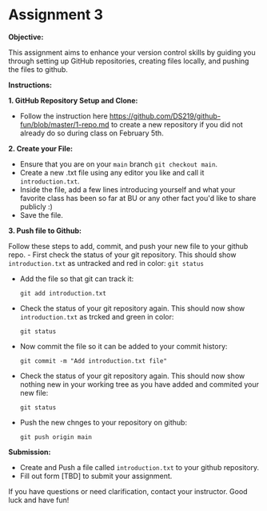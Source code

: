 # Assignment 3

**Objective:**

This assignment aims to enhance your version control skills by guiding you through setting up GitHub repositories, creating files locally, and pushing the files to github.

**Instructions:**

**1. GitHub Repository Setup and Clone:**

   - Follow the instruction here https://github.com/DS219/github-fun/blob/master/1-repo.md to create a new repository if you did not already do so during class on February 5th.

**2. Create your File:**

   - Ensure that you are on your `main` branch `git checkout main`.
   - Create a new .txt file using any editor you like and call it `introduction.txt`.
   - Inside the file, add a few lines introducing yourself and what your favorite class has been so far at BU or any other fact you'd like to share publicly :)
   - Save the file.

**3. Push file to Github:**

Follow these steps to add, commit, and push your new file to your github repo.
    - First check the status of your git repository. This should show `introduction.txt` as untracked and red in color:
    ```
    git status
    ```
  - Add the file so that git can track it:
    ```
    git add introduction.txt
    ```
  - Check the status of your git repository again. This should now show `introduction.txt` as trcked and green in color:
    ```
    git status
    ```
  - Now commit the file so it can be added to your commit history:
    ```
    git commit -m "Add introduction.txt file"
    ```
  - Check the status of your git repository again. This should now show nothing new in your working tree as you have added and commited your new file:
    ```
    git status
    ```
  - Push the new chnges to your repository on github:
    ```
    git push origin main
    ```

**Submission:**

- Create and Push a file called `introduction.txt` to your github repository.
- Fill out form [TBD] to submit your assignment.

If you have questions or need clarification, contact your instructor. Good luck and have fun!
